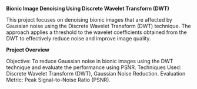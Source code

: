 **Bionic Image Denoising Using Discrete Wavelet Transform (DWT)**

This project focuses on denoising bionic images that are affected by Gaussian noise using the Discrete Wavelet Transform (DWT) technique. The approach applies a threshold to the wavelet coefficients obtained from the DWT to effectively reduce noise and improve image quality.

**Project Overview**

Objective: To reduce Gaussian noise in bionic images using the DWT technique and evaluate the performance using PSNR.
Techniques Used: Discrete Wavelet Transform (DWT), Gaussian Noise Reduction.
Evaluation Metric: Peak Signal-to-Noise Ratio (PSNR).
